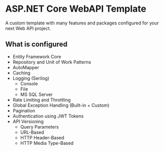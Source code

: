 # ASP.NET Core WebAPI Template
 A custom template with many features and packages configured for your next Web API project.

## What is configured
+ Entity Framework Core
+ Repository and Unit of Work Patterns
+ AutoMapper
+ Caching
+ Logging (Serilog)
  + Console
  + File
  + MS SQL Server
+ Rate Limiting and Throttling
+ Global Exception Handling (Built-in + Custom)
+ Pagination
+ Authentication using JWT Tokens
+ API Versioning
  + Query Parameters
  + URL-Based
  + HTTP Header-Based
  + HTTP Media Type-Based
